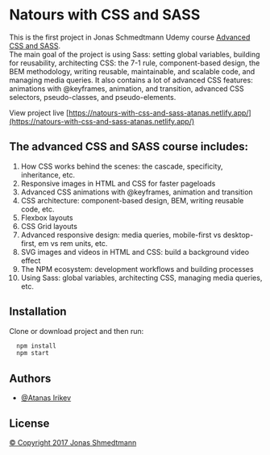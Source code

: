 
# Natours with CSS and SASS

This is the first project in Jonas Schmedtmann Udemy course [Advanced CSS and SASS](https://www.udemy.com/course/advanced-css-and-sass/).  
The main goal of the project is using Sass: setting global variables, building for reusability, architecting CSS: the 7-1 rule, component-based design, the BEM methodology, writing reusable, maintainable, and scalable code, and managing media queries.
It also contains a lot of advanced CSS features: animations with @keyframes, animation, and transition, advanced CSS selectors, pseudo-classes, and pseudo-elements.

View project live [https://natours-with-css-and-sass-atanas.netlify.app/](https://natours-with-css-and-sass-atanas.netlify.app/)

## The advanced CSS and SASS course includes:
1. How CSS works behind the scenes: the cascade, specificity, inheritance, etc.
2. Responsive images in HTML and CSS for faster pageloads
3. Advanced CSS animations with @keyframes, animation and transition
4. CSS architecture: component-based design, BEM, writing reusable code, etc.
5. Flexbox layouts
6. CSS Grid layouts
7. Advanced responsive design: media queries, mobile-first vs desktop-first, em vs rem units, etc.
8. SVG images and videos in HTML and CSS: build a background video effect
9. The NPM ecosystem: development workflows and building processes
10. Using Sass: global variables, architecting CSS, managing media queries, etc.


## Installation

Clone or download project and then run:

```bash
  npm install
  npm start
```
    
## Authors

- [@Atanas Irikev](https://github.com/na4oman)


## License

[&copy; Copyright 2017 Jonas Shmedtmann](https://www.udemy.com/course/advanced-css-and-sass/)

